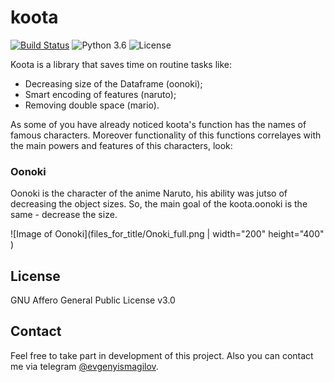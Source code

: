 # koota


[![Build Status](https://travis-ci.org/joemccann/dillinger.svg?branch=master)](https://travis-ci.org/joemccann/dillinger)  ![Python 3.6](https://img.shields.io/badge/Python-3.7-blue.svg) ![License](https://img.shields.io/badge/Code%20License-MIT-blue.svg)


Koota is a library that saves time on routine tasks like:
 - Decreasing size of the Dataframe (oonoki);
  - Smart encoding of features (naruto);
  - Removing double space (mario).

As some of you have already noticed koota's function has the names of famous characters. Moreover functionality of this functions correlayes with the main powers and features of this characters, look:
<!--
### Todos

 - Enhance view trough using amazing https://dillinger.io/
 - add new modules
 - create classes
-->
### Oonoki
Oonoki is the character of the anime Naruto, his ability was jutso of decreasing the object sizes. So, the main goal of the koota.oonoki is the same - decrease the size.

![Image of Oonoki](files_for_title/Onoki_full.png | width="200" height="400" )

License
----

GNU Affero General Public License v3.0

## Contact

Feel free to take part in development of this project. Also you can contact me via telegram <a href="https://t.me/evgenyismagilov" target="_blank">@evgenyismagilov</a>.
